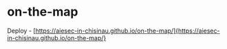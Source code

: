 # on-the-map


Deploy - [https://aiesec-in-chisinau.github.io/on-the-map/]{https://aiesec-in-chisinau.github.io/on-the-map/}
